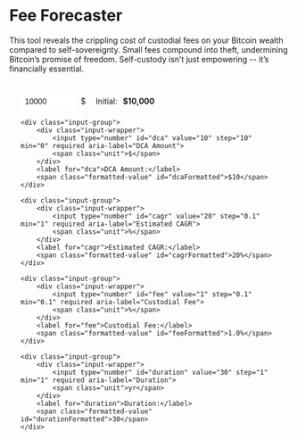 # Fee Forecaster

This tool reveals the crippling cost of custodial fees on your Bitcoin wealth compared to self-sovereignty. 
Small fees compound into theft, undermining Bitcoin’s promise of freedom. Self-custody isn’t just empowering -- it’s financially essential.

<style>
    .md-content {
        padding: 20px;
    }
    .input-container {
        padding: 20px;
        border: 1px solid var(--md-default-fg-color--light);
        border-radius: 8px;
        background: var(--md-default-bg-color);
        margin-bottom: 20px;
    }
    .input-group {
        display: flex;
        align-items: center;
        margin-bottom: 15px;
    }
    .input-wrapper {
        display: flex;
        align-items: stretch;
        border: 1px solid var(--md-default-fg-color--light);
        border-radius: 4px;
        background: var(--md-default-bg-color);
        transition: border-color 0.2s, box-shadow 0.2s;
    }
    .input-wrapper:hover {
        border-color: var(--md-primary-fg-color--light);
    }
    .input-wrapper:focus-within {
        border-color: var(--md-primary-fg-color);
        box-shadow: 0 0 5px rgba(var(--md-primary-fg-color--rgb), 0.3);
    }
    input[type="number"] {
        width: 100px;
        padding: 8px;
        border: none;
        font-size: 1em;
        color: var(--md-default-fg-color);
        outline: none;
        border-radius: 4px 0 0 4px;
    }
    .unit {
        padding: 0 8px;
        font-size: 1em;
        color: var(--md-default-fg-color);
        pointer-events: none;
        border-left: 1px solid var(--md-default-fg-color--light);
        background: rgba(var(--md-default-bg-color--rgb), 0.7);
        display: flex;
        align-items: center;
        border-radius: 0 4px 4px 0;
    }
    label {
        font-size: 1em;
        color: var(--md-default-fg-color);
        margin-left: 10px;
        margin-right: 10px;
    }
    .formatted-value {
        font-weight: bold;
        color: var(--md-primary-fg-color);
    }
    #error {
        margin-top: 10px;
        padding: 10px;
        border: 1px solid var(--md-typeset-color-error);
        border-radius: 4px;
        background: var(--md-default-bg-color);
        color: var(--md-typeset-color-error);
        font-size: 0.9em;
    }
    #results {
        margin-top: 20px;
    }
    #results .summary {
        display: grid;
        grid-template-columns: 1fr;
        gap: 10px;
        margin-bottom: 15px;
        padding: 10px;
        background: var(--md-default-bg-color--light);
        border-radius: 4px;
    }
    #results .summary p {
        margin: 0;
        font-size: 1.1em;
        font-weight: bold;
        color: var(--md-default-fg-color);
    }
    /* Ensure custodial cost dollar amount is red in both light/dark modes */
    .custodial-cost {
        color: var(--md-typeset-color-error, #dc3545) !important;
    }
    #results .text {
        font-size: 1em;
        line-height: 1.8;
        color: var(--md-default-fg-color);
    }
    #results strong {
        color: var(--md-default-fg-color--dark);
    }
    #chart {
        width: 100%;
        max-width: 600px;
        height: 300px;
        margin: 20px 0;
    }
</style>

<form id="calcForm" class="input-container">
    <div class="input-group">
        <div class="input-wrapper">
            <input type="number" id="initial" value="10000" step="1000" required aria-label="Initial">
            <span class="unit">$</span>
        </div>
        <label for="initial">Initial:</label>
        <span class="formatted-value" id="initialFormatted">$10,000</span>
    </div>
    
    <div class="input-group">
        <div class="input-wrapper">
            <input type="number" id="dca" value="10" step="10" min="0" required aria-label="DCA Amount">
            <span class="unit">$</span>
        </div>
        <label for="dca">DCA Amount:</label>
        <span class="formatted-value" id="dcaFormatted">$10</span>
    </div>
    
    <div class="input-group">
        <div class="input-wrapper">
            <input type="number" id="cagr" value="20" step="0.1" min="1" required aria-label="Estimated CAGR">
            <span class="unit">%</span>
        </div>
        <label for="cagr">Estimated CAGR:</label>
        <span class="formatted-value" id="cagrFormatted">20%</span>
    </div>
    
    <div class="input-group">
        <div class="input-wrapper">
            <input type="number" id="fee" value="1" step="0.1" min="0.1" required aria-label="Custodial Fee">
            <span class="unit">%</span>
        </div>
        <label for="fee">Custodial Fee:</label>
        <span class="formatted-value" id="feeFormatted">1.0%</span>
    </div>
    
    <div class="input-group">
        <div class="input-wrapper">
            <input type="number" id="duration" value="30" step="1" min="1" required aria-label="Duration">
            <span class="unit">yr</span>
        </div>
        <label for="duration">Duration:</label>
        <span class="formatted-value" id="durationFormatted">30</span>
    </div>
</form>

<div id="error" aria-live="polite"></div>
<div id="results"></div>

<script src="https://cdn.jsdelivr.net/npm/chart.js"></script>
<script>
    // Format number as currency or percent
    function formatValue(value, type, isDCA = false, isFee = false, isWholeDollar = false) {
        const num = parseFloat(value);
        if (type === 'currency') {
            return '$' + num.toLocaleString('en-US', {
                minimumFractionDigits: isWholeDollar || (isDCA && Number.isInteger(num)) ? 0 : num % 1 !== 0 ? 2 : 0,
                maximumFractionDigits: isWholeDollar || (isDCA && Number.isInteger(num)) ? 0 : 2
            });
        } else if (type === 'percent') {
            return num.toFixed(isFee ? 1 : Number.isInteger(num) ? 0 : 1) + '%';
        } else {
            return num.toString();
        }
    }

    // Update formatted values next to inputs
    function updateFormattedValues() {
        document.getElementById('initialFormatted').textContent = formatValue(document.getElementById('initial').value, 'currency', false, false, true);
        document.getElementById('dcaFormatted').textContent = formatValue(document.getElementById('dca').value, 'currency', true);
        document.getElementById('cagrFormatted').textContent = formatValue(document.getElementById('cagr').value, 'percent', false);
        document.getElementById('feeFormatted').textContent = formatValue(document.getElementById('fee').value, 'percent', false, true);
        document.getElementById('durationFormatted').textContent = formatValue(document.getElementById('duration').value, 'number');
    }

    // Validate inputs
    function validateInputs() {
        const initial = parseFloat(document.getElementById('initial').value) || 0;
        const dca = parseFloat(document.getElementById('dca').value) || 0;
        const cagr = parseFloat(document.getElementById('cagr').value) || 0;
        const fee = parseFloat(document.getElementById('fee').value) || 0;
        const years = parseInt(document.getElementById('duration').value) || 0;

        const errors = [];
        if (initial <= 0) errors.push("Initial must be greater than 0");
        if (dca < 0) errors.push("DCA Amount must be greater than or equal to 0");
        if (cagr < 1) errors.push("Estimated CAGR must be greater than or equal to 1%");
        if (fee < 0.1) errors.push("Custodial Fee must be greater than or equal to 0.1%");
        if (years < 1) errors.push("Duration must be greater than or equal to 1 year");

        const errorDiv = document.getElementById('error');
        if (errors.length > 0) {
            errorDiv.innerHTML = `<p>${errors.join('<br>')}</p>`;
            return false;
        } else {
            errorDiv.innerHTML = '';
            return true;
        }
    }

    function calculate() {
        // Only proceed if inputs are valid
        if (!validateInputs()) {
            document.getElementById('results').innerHTML = '';
            return;
        }

        const initial = parseFloat(document.getElementById('initial').value) || 0.001;
        const dailyDCA = parseFloat(document.getElementById('dca').value) || 0;
        const cagr = parseFloat(document.getElementById('cagr').value) / 100 || 0.01;
        const fee = parseFloat(document.getElementById('fee').value) / 100 || 0.001;
        const years = parseInt(document.getElementById('duration').value) || 1;
        
        // Convert daily DCA to annual (365.25 days per year)
        const annualDCA = dailyDCA * 365.25;
        
        // Sovereign (0% fee):
        const sovereignLumpSum = initial * Math.pow(1 + cagr, years);
        const sovereignDCAValue = cagr > 0 ? annualDCA * (Math.pow(1 + cagr, years) - 1) / cagr : annualDCA * years;
        const sovereignTotal = sovereignLumpSum + sovereignDCAValue;
        
        // Custody (effective growth = cagr - fee):
        const effectiveCAGR = cagr - fee;
        const custodyLumpSum = initial * Math.pow(1 + effectiveCAGR, years);
        const custodyDCAValue = effectiveCAGR > 0 ? annualDCA * (Math.pow(1 + effectiveCAGR, years) - 1) / effectiveCAGR : annualDCA * years;
        const custodyTotal = custodyLumpSum + custodyDCAValue;
        
        // Lost value
        const lost = sovereignTotal - custodyTotal;
        const percentLost = sovereignTotal > 0 ? (lost / sovereignTotal) * 100 : 0;
        
        // Display results with summary and persuasive text
        const resultsDiv = document.getElementById('results');
        resultsDiv.innerHTML = `
            <div class="summary">
                <p>Sovereign Value: ${formatValue(sovereignTotal, 'currency', false, false, true)}</p>
                <p>Custodial Cost: <span class="custodial-cost">${formatValue(lost, 'currency', false, false, true)}</span> (${percentLost.toFixed(1)}%)</p>
            </div>
            <div id="chart-container"></div>
            <div class="text">
                <p>Starting with ${formatValue(initial, 'currency', false, false, true)} and a daily DCA of ${formatValue(dailyDCA, 'currency', true)} over ${formatValue(years, 'number')} years at a ${formatValue(cagr * 100, 'percent', false)} Bitcoin CAGR, a sovereign would amass a formidable ${formatValue(sovereignTotal, 'currency', false, false, true)}. This is the power of self-custody: complete control, zero compromise, and every satoshi working for you in a world returning to sound money.</p>
                <p>But choosing a custodian with a ${formatValue(fee * 100, 'percent', false, true)} annual fee?</p>
                <p>You’re not just losing money -- you’re <strong>paying ${formatValue(lost, 'currency', false, false, true)}</strong>, a devastating ${percentLost.toFixed(1)}% of your potential wealth, to dodge the responsibility of securing your own Bitcoin. This isn’t just a fee; it’s a betrayal of Bitcoin’s promise, trading your financial sovereignty for a false sense of security. Worse, you’re exposed to catastrophic risks -- hacks, bankruptcies, government seizures, or rehypothecation -- any of which could erase your wealth entirely. Why gamble your future with middlemen when you can hold your keys and own your destiny?</p>
                <p>Bitcoin is freedom. Choose sovereignty, or lose everything.</p>
            </div>
        `;
        
        // Graceful degradation: Check if Chart.js is loaded
        if (window.Chart) {
            // Add canvas to chart container
            const chartContainer = document.getElementById('chart-container');
            const canvas = document.createElement('canvas');
            canvas.id = 'chart';
            chartContainer.appendChild(canvas);
            
            // Get chart data
            const labels = [];
            const sovereignData = [];
            const custodialCostData = [];
            for (let year = 0; year <= years; year++) {
                // Sovereign
                const sovereignLumpSum = initial * Math.pow(1 + cagr, year);
                const sovereignDCAValue = cagr > 0 ? annualDCA * (Math.pow(1 + cagr, year) - 1) / cagr : annualDCA * year;
                const sovereignValue = sovereignLumpSum + sovereignDCAValue;
                sovereignData.push(sovereignValue);

                // Custodial
                const effectiveCAGR = cagr - fee;
                const custodyLumpSum = initial * Math.pow(1 + effectiveCAGR, year);
                const custodyDCAValue = effectiveCAGR > 0 ? annualDCA * (Math.pow(1 + effectiveCAGR, year) - 1) / effectiveCAGR : annualDCA * year;
                const custodyValue = custodyLumpSum + custodyDCAValue;

                // Custodial Cost
                custodialCostData.push(sovereignValue - custodyValue);

                labels.push(year);
            }

            // Draw chart if Chart.js is available
            new Chart(document.getElementById('chart'), {
                type: 'line',
                data: {
                    labels: labels,
                    datasets: [
                        { label: 'Sovereign Value', data: sovereignData, borderColor: '#28a745', fill: false },
                        { label: 'Custodial Cost', data: custodialCostData, borderColor: '#dc3545', fill: false }
                    ]
                },
                options: {
                    responsive: true,
                    scales: {
                        y: { 
                            title: { display: true, text: 'Value ($)' }, 
                            beginAtZero: true,
                            ticks: {
                                callback: function(value) {
                                    return '$' + (value / 1000).toLocaleString('en-US', {maximumFractionDigits: 0}) + 'K';
                                }
                            }
                        },
                        x: { title: { display: true, text: 'Years' } }
                    },
                    plugins: {
                        tooltip: {
                            callbacks: {
                                label: function(context) {
                                    let label = context.dataset.label || '';
                                    if (label) {
                                        label += ': ';
                                    }
                                    label += '$' + context.parsed.y.toLocaleString('en-US', {maximumFractionDigits: 0});
                                    return label;
                                }
                            }
                        }
                    }
                }
            });
        }
        
        // Update formatted values
        updateFormattedValues();
    }
    
    // Add event listeners to all inputs for auto-calculation
    document.querySelectorAll('#calcForm input').forEach(input => {
        input.addEventListener('input', calculate);
    });
    
    // Initial calculation and formatting on page load
    calculate();
</script>


























